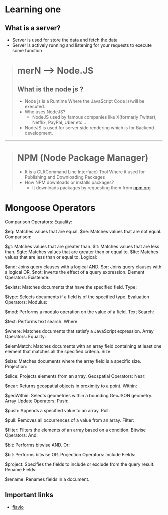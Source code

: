 # Learning one 
## What is a server?
- Server is used for store the data and fetch the data
- Server is actively running and listening for your requests to execute some function


> # merN --> Node.JS 
> ## What is the node js ?
>
> - Node js is a Runtime Where the JavaScript Code is/will be executed.
> - Who uses NodeJS? 
>   - NodeJS used by famous companies like X(formarly Twitter), Netflix, PayPal, Uber etc...
> - NodeJS is used for server side rendering which is for Backend development.
-------------------------------------------------------------------------------------------------------------

> # NPM (Node Package Manager)
> - It is a CLI(Command Line Interface) Tool Where it used for Publishing and Downloading Packages
> - How NPM downloads or installs packages?
>   - It downloads packages by requesting them from [npm.org](https://www.npmjs.com/)


# Mongoose Operators
Comparison Operators:
Equality:

$eq: Matches values that are equal.
$ne: Matches values that are not equal.
Comparison:

$gt: Matches values that are greater than.
$lt: Matches values that are less than.
$gte: Matches values that are greater than or equal to.
$lte: Matches values that are less than or equal to.
Logical:

$and: Joins query clauses with a logical AND.
$or: Joins query clauses with a logical OR.
$not: Inverts the effect of a query expression.
Element Operators:
Existence:

$exists: Matches documents that have the specified field.
Type:

$type: Selects documents if a field is of the specified type.
Evaluation Operators:
Modulus:

$mod: Performs a modulo operation on the value of a field.
Text Search:

$text: Performs text search.
Where:

$where: Matches documents that satisfy a JavaScript expression.
Array Operators:
Equality:

$elemMatch: Matches documents with an array field containing at least one element that matches all the specified criteria.
Size:

$size: Matches documents where the array field is a specific size.
Projection:

$slice: Projects elements from an array.
Geospatial Operators:
Near:

$near: Returns geospatial objects in proximity to a point.
Within:

$geoWithin: Selects geometries within a bounding GeoJSON geometry.
Array Update Operators:
Push:

$push: Appends a specified value to an array.
Pull:

$pull: Removes all occurrences of a value from an array.
Filter:

$filter: Filters the elements of an array based on a condition.
Bitwise Operators:
And:

$bit: Performs bitwise AND.
Or:

$bit: Performs bitwise OR.
Projection Operators:
Include Fields:

$project: Specifies the fields to include or exclude from the query result.
Rename Fields:

$rename: Renames fields in a document.

## Important links
- [flavio](https://flaviocopes.com/)
